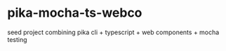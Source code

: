 # pika-mocha-ts-webco
seed project combining pika cli + typescript + web components + mocha testing
